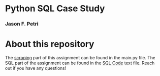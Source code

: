 # Python SQL Case Study
### Jason F. Petri

# About this repository
The [scraping](./main.py) part of this assignment can be found in the main.py file.
The SQL part of the assignment can be found in the [SQL Code](./sql_code.txt) text file.
Reach out if you have any questions!